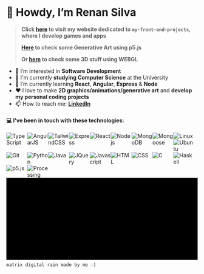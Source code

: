 # 👋 Howdy, I’m Renan Silva
> **Click [here](https://renans2.github.io/my-front-end-projects/ "renans2.github.io/my-front-end-projects") to visit my website dedicated to `my-front-end-projects`, where I develop games and apps**
> 
> **[Here](https://renans2.github.io/sketching-with-p5js/ "renans2.github.io/sketching-with-p5js") to check some Generative Art using p5.js**
> 
> **Or [here](https://renans2.github.io/webgl-with-p5js/ "renans2.github.io/webgl-with-p5js") to check some 3D stuff using WEBGL**
- 👀 I’m interested in **Software Development**
- :school: I'm currently **studying Computer Science** at the University
- :pencil: I’m currently learning **React**, **Angular**, **Express** & **Node**
- :heart: I love to make **2D graphics/animations/generative art** and **develop my personal coding projects**
- 📫 How to reach me: **[LinkedIn](https://www.linkedin.com/in/renan-andrade-silva/ "LinkedIn")**

#### :computer: I've been in touch with these technologies:
<img align="left" width="55px" title="TypeScript"  src="https://cdn.jsdelivr.net/gh/devicons/devicon@latest/icons/typescript/typescript-original.svg" />
<img align="left" width="55px" title="AngularJS"   src="https://cdn.jsdelivr.net/gh/devicons/devicon@latest/icons/angularjs/angularjs-original.svg" />
<img align="left" width="55px" title="TailwindCSS" src="https://cdn.jsdelivr.net/gh/devicons/devicon@latest/icons/tailwindcss/tailwindcss-original.svg" />
<img align="left" width="55px" title="Express"     src="https://cdn.jsdelivr.net/gh/devicons/devicon@latest/icons/express/express-original.svg" />
<img align="left" width="55px" title="React"       src="https://cdn.jsdelivr.net/gh/devicons/devicon@latest/icons/react/react-original.svg" />
<img align="left" width="55px" title="Nodejs"      src="https://cdn.jsdelivr.net/gh/devicons/devicon@latest/icons/nodejs/nodejs-plain-wordmark.svg" />
<img align="left" width="55px" title="MongoDB"     src="https://cdn.jsdelivr.net/gh/devicons/devicon@latest/icons/mongodb/mongodb-original-wordmark.svg" />
<img align="left" width="55px" title="Mongoose"    src="https://cdn.jsdelivr.net/gh/devicons/devicon@latest/icons/mongoose/mongoose-original-wordmark.svg" />
<img align="left" width="55px" title="Linux"       src="https://cdn.jsdelivr.net/gh/devicons/devicon@latest/icons/linux/linux-original.svg" />
<img align="left" width="55px" title="Ubuntu"      src="https://cdn.jsdelivr.net/gh/devicons/devicon@latest/icons/ubuntu/ubuntu-original.svg" />
<img align="left" width="55px" title="Git"         src="https://cdn.jsdelivr.net/gh/devicons/devicon@latest/icons/git/git-original.svg" />
<img align="left" width="55px" title="Python"      src="https://cdn.jsdelivr.net/gh/devicons/devicon@latest/icons/python/python-original.svg" />
<img align="left" width="55px" title="Java"        src="https://cdn.jsdelivr.net/gh/devicons/devicon@latest/icons/java/java-original.svg" />
<img align="left" width="55px" title="JQuery"      src="https://cdn.jsdelivr.net/gh/devicons/devicon@latest/icons/jquery/jquery-plain-wordmark.svg" />
<img align="left" width="55px" title="Javascript"  src="https://cdn.jsdelivr.net/gh/devicons/devicon@latest/icons/javascript/javascript-original.svg" />
<img align="left" width="55px" title="HTML"        src="https://cdn.jsdelivr.net/gh/devicons/devicon@latest/icons/html5/html5-original.svg" />
<img align="left" width="55px" title="CSS"         src="https://cdn.jsdelivr.net/gh/devicons/devicon@latest/icons/css3/css3-original.svg" />
<img align="left" width="55px" title="C"           src="https://cdn.jsdelivr.net/gh/devicons/devicon@latest/icons/c/c-original.svg" />
<img align="left" width="55px" title="Haskell"     src="https://cdn.jsdelivr.net/gh/devicons/devicon@latest/icons/haskell/haskell-original.svg" />
<img align="left" width="55px" title="p5.js"       src="https://cdn.jsdelivr.net/gh/devicons/devicon@latest/icons/p5js/p5js-original.svg" />
<img align="left" width="55px" title="Processing"  src="https://cdn.jsdelivr.net/gh/devicons/devicon@latest/icons/processing/processing-original.svg" />

<br><br><br><br><br><br>
<img width="815px" src="output2.gif" />
<br>
`matrix digital rain made by me :)`

<!---
renans2/renans2 is a ✨ special ✨ repository because its `README.md` (this file) appears on your GitHub profile.
You can click the Preview link to take a look at your changes.
--->
